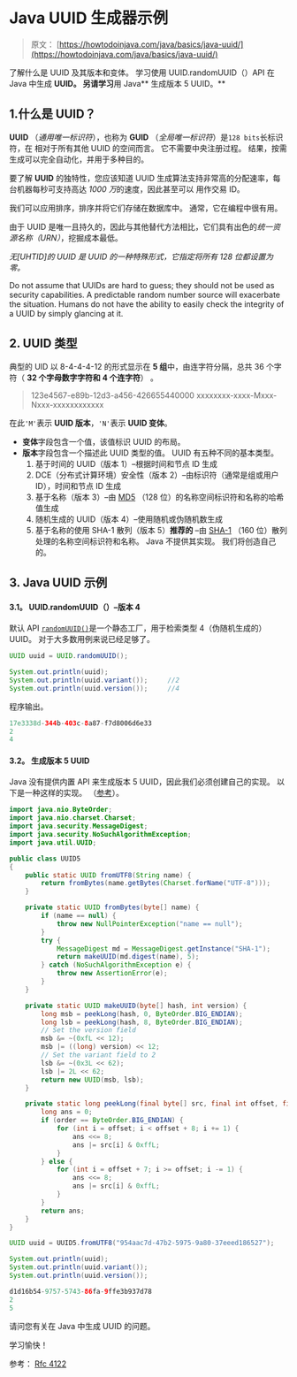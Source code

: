 # Java UUID 生成器示例

> 原文： [https://howtodoinjava.com/java/basics/java-uuid/](https://howtodoinjava.com/java/basics/java-uuid/)

了解什么是 UUID 及其版本和变体。 学习使用 UUID.randomUUID（）API 在 Java 中生成 **UUID。 另请学习**用 Java** 生成版本 5 UUID。**

## 1.什么是 UUID？

**UUID** （*通用唯一标识符*），也称为 **GUID** （*全局唯一标识符*）是`128 bits`长标识符，在 相对于所有其他 UUID 的空间而言。 它不需要中央注册过程。 结果，按需生成可以完全自动化，并用于多种目的。

要了解 **UUID** 的独特性，您应该知道 UUID 生成算法支持非常高的分配速率，每台机器每秒可支持高达 *1000 万*的速度，因此甚至可以 用作交易 ID。

我们可以应用排序，排序并将它们存储在数据库中。 通常，它在编程中很有用。

由于 UUID 是唯一且持久的，因此与其他替代方法相比，它们具有出色的*统一资源名称（URN）*，挖掘成本最低。

*无[UHTID]的 UUID 是 UUID 的一种特殊形式，它指定将所有 128 位都设置为零。*

Do not assume that UUIDs are hard to guess; they should not be used as security capabilities. A predictable random number source will exacerbate the situation. Humans do not have the ability to easily check the integrity of a UUID by simply glancing at it.

## 2\. UUID 类型

典型的 UID 以 8-4-4-4-12 的形式显示在 **5 组**中，由连字符分隔，总共 36 个字符（ **32 个字母数字字符和 4 个连字符**） 。

> 123e4567-e89b-12d3-a456-426655440000
> xxxxxxxx-xxxx-Mxxx-Nxxx-xxxxxxxxxxxx

在此`'M'`表示 **UUID 版本**，`'N'`表示 **UUID 变体**。

*   **变体**字段包含一个值，该值标识 UUID 的布局。
*   **版本**字段包含一个描述此 UUID 类型的值。 UUID 有五种不同的基本类型。
    1.  基于时间的 UUID（版本 1）–根据时间和节点 ID 生成
    2.  DCE（分布式计算环境）安全性（版本 2）–由标识符（通常是组或用户 ID），时间和节点 ID 生成
    3.  基于名称（版本 3）–由 [MD5](https://howtodoinjava.com/java/io/how-to-generate-sha-or-md5-file-checksum-hash-in-java/) （128 位）的名称空间标识符和名称的哈希值生成
    4.  随机生成的 UUID（版本 4）–使用随机或伪随机数生成
    5.  基于名称的使用 SHA-1 散列（版本 5）**推荐的** –由 [SHA-1](https://howtodoinjava.com/security/how-to-generate-secure-password-hash-md5-sha-pbkdf2-bcrypt-examples/) （160 位）散列处理的名称空间标识符和名称。 Java 不提供其实现。 我们将创造自己的。

## 3\. Java UUID 示例

#### 3.1。 UUID.randomUUID（）–版本 4

默认 API [`randomUUID()`](https://docs.oracle.com/javase/8/docs/api/java/util/UUID.html#randomUUID--)是一个静态工厂，用于检索类型 4（伪随机生成的）UUID。 对于大多数用例来说已经足够了。

```java
UUID uuid = UUID.randomUUID();

System.out.println(uuid);
System.out.println(uuid.variant());		//2
System.out.println(uuid.version());		//4

```

程序输出。

```java
17e3338d-344b-403c-8a87-f7d8006d6e33
2
4

```

#### 3.2。 生成版本 5 UUID

Java 没有提供内置 API 来生成版本 5 UUID，因此我们必须创建自己的实现。 以下是一种这样的实现。 （[参考](https://github.com/rootsdev/polygenea/blob/master/java/src/org/rootsdev/polygenea/UUID5.java)）。

```java
import java.nio.ByteOrder;
import java.nio.charset.Charset;
import java.security.MessageDigest;
import java.security.NoSuchAlgorithmException;
import java.util.UUID;

public class UUID5 
{
	public static UUID fromUTF8(String name) {
		return fromBytes(name.getBytes(Charset.forName("UTF-8")));
	}

	private static UUID fromBytes(byte[] name) {
		if (name == null) {
			throw new NullPointerException("name == null");
		}
		try {
			MessageDigest md = MessageDigest.getInstance("SHA-1");
			return makeUUID(md.digest(name), 5);
		} catch (NoSuchAlgorithmException e) {
			throw new AssertionError(e);
		}
	}

	private static UUID makeUUID(byte[] hash, int version) {
		long msb = peekLong(hash, 0, ByteOrder.BIG_ENDIAN);
		long lsb = peekLong(hash, 8, ByteOrder.BIG_ENDIAN);
		// Set the version field
		msb &= ~(0xfL << 12);
		msb |= ((long) version) << 12;
		// Set the variant field to 2
		lsb &= ~(0x3L << 62);
		lsb |= 2L << 62;
		return new UUID(msb, lsb);
	}

	private static long peekLong(final byte[] src, final int offset, final ByteOrder order) {
		long ans = 0;
		if (order == ByteOrder.BIG_ENDIAN) {
			for (int i = offset; i < offset + 8; i += 1) {
				ans <<= 8;
				ans |= src[i] & 0xffL;
			}
		} else {
			for (int i = offset + 7; i >= offset; i -= 1) {
				ans <<= 8;
				ans |= src[i] & 0xffL;
			}
		}
		return ans;
	}
}

```

```java
UUID uuid = UUID5.fromUTF8("954aac7d-47b2-5975-9a80-37eeed186527");

System.out.println(uuid);
System.out.println(uuid.variant());
System.out.println(uuid.version());

```

```java
d1d16b54-9757-5743-86fa-9ffe3b937d78
2
5

```

请问您有关在 Java 中生成 UUID 的问题。

学习愉快！

参考： [Rfc 4122](https://tools.ietf.org/html/rfc4122)